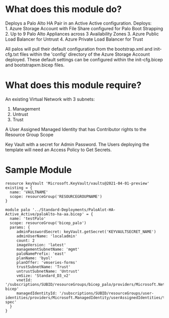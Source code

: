 # What does this module do?

Deploys a Palo Alto HA Pair in an Active Active configuration.  Deploys:    
    1. Azure Storage Account with File Share configured for Palo Boot Strapping
    2. Up to 9 Palo Alto Appliances across 3 Availability Zones
    3. Azure Public Load Balancer for Untrust
    4. Azure Private Load Balancer for Trust

All palos will pull their default configuration from the bootstrap.xml and init-cfg.txt files within the 'config' directory of the Azure Storage Account deployed.  These default settings can be configured within the init-cfg.bicep and bootstrapxm.bicep files.

# What does this module require?

An existing Virtual Network with 3 subnets:
1. Management
2. Untrust
3. Trust

A User Assigned Managed Identity that has Contributor rights to the Resource Group Scope

Key Vault with a secret for Admin Password.  The Users deploying the template will need an Access Policy to Get Secrets.

# Sample Module

```Bicep
resource keyVault 'Microsoft.KeyVault/vaults@2021-04-01-preview' existing = {
  name: 'VAULTNAME'
  scope: resourceGroup('RESOURCEGROUPNAME')   
}

module palo '../Standard-Deployments/PaloAlot-HA-Active_Active/paloAlto-ha-aa.bicep' = {
  name: 'testPalo'
  scope: resourceGroup('bicep_palo')
  params: {
     adminPasswordSecret: keyVault.getSecret('KEYVAULTSECRET_NAME')
     adminUserName: 'localadmin'
     count: 2
     imageVersion: 'latest'
     managementSubnetName: 'mgmt'
     paloNamePrefix: 'east'
     planName: 'byol'
     planOffer: 'vmseries-forms'
     trustSubnetName: 'Trust'
     untrustSubnetName: 'Untrust'
     vmSize: 'Standard_D3_v2'
     vnetId: '/subscriptions/SUBID/resourceGroups/bicep_palo/providers/Microsoft.Network/virtualNetworks/palo-bicep'
     managedIdentityId: '/subscriptions/SUBID/resourceGroups/user-identities/providers/Microsoft.ManagedIdentity/userAssignedIdentities/template-spec'             
  }   
}
```
